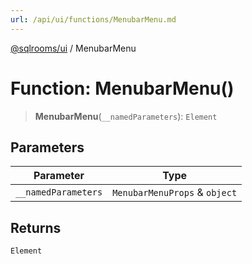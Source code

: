 ```yaml
---
url: /api/ui/functions/MenubarMenu.md
---
```

[@sqlrooms/ui](../index.md) / MenubarMenu

# Function: MenubarMenu()

> **MenubarMenu**(`__namedParameters`): `Element`

## Parameters

| Parameter | Type |
| ------ | ------ |
| `__namedParameters` | `MenubarMenuProps` & `object` |

## Returns

`Element`
